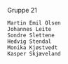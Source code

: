 Gruppe 21	

	Martin Emil Olsen	
	Johannes Leite
	Sondre Slettene
	Hedvig Stendal
	Monika Kjøstvedt
	Kasper Skjæveland
